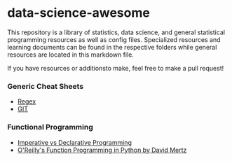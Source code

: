 # data-science-awesome
This repository is a library of statistics, data science, and general statistical programming resources as well as config files. Specialized resources and learning documents can be found in the respective folders while general resources are located in this markdown file.

If you have resources or additionsto make, feel free to make a pull request!

### Generic Cheat Sheets
 - [Regex](http://web.mit.edu/hackl/www/lab/turkshop/slides/regex-cheatsheet.pdf)
 - [GIT](https://education.github.com/git-cheat-sheet-education.pdf)    

### Functional Programming
  - [Imperative vs Declarative Programming](https://ui.dev/imperative-vs-declarative-programming/)
  - [O'Reilly's Function Programming in Python by David
  Mertz](https://pepa.holla.cz/wp-content/uploads/2016/10/functional-programming-python.pdf)
